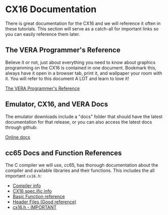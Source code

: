 # CX16 Documentation
There is great documentation for the CX16 and we will reference it often in these tutorials. This section will serve as a catch-all for important links so you can easily reference them later.

## The VERA Programmer's Reference
Believe it or not, just about everything you need to know about graphics programming on the CX16 is contained in one document. Bookmark this, always have it open in a browser tab, print it, and wallpaper your room with it. You will refer to this document A LOT and learn to love it!

[The VERA Programmer's Reference](https://github.com/X16Community/x16-docs/blob/master/VERA%20Programmer's%20Reference.md)

## Emulator, CX16, and VERA Docs
The emulator downloads include a "docs" folder that should have the latest documentation for that release, or you can also access the latest docs through github:

[Online docs](https://github.com/X16Community/x16-docs)

## cc65 Docs and Function References
The C compiler we will use, cc65, has thorough documentation about the compiler and available libraries and their functions. This includes the all important `cx16.h`:
- [Compiler info](https://cc65.github.io/doc/cc65.html)
- [CX16 spec.ific info](https://cc65.github.io/doc/cx16.html)
- [Basic Function reference](https://cc65.github.io/doc/funcref.html)
- [Header Files (Good reference)](https://github.com/cc65/cc65/tree/master/include)
- [cx16.h - IMPORTANT](https://github.com/cc65/cc65/blob/master/include/cx16.h)

